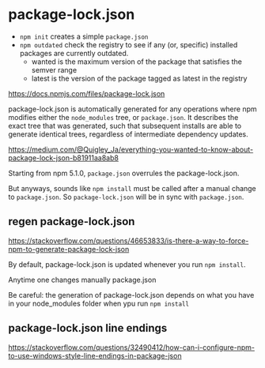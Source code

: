 # package-lock.json

- `npm init` creates a simple `package.json`
- `npm outdated` check the registry to see if any (or, specific) installed packages are currently outdated.
  - wanted is the maximum version of the package that satisfies the semver range 
  - latest is the version of the package tagged as latest in the registry

https://docs.npmjs.com/files/package-lock.json

package-lock.json is automatically generated for any operations where npm modifies either the `node_modules` tree, or `package.json`.
It describes the exact tree that was generated, such that subsequent installs are able to generate identical trees, regardless of intermediate dependency updates.

https://medium.com/@Quigley_Ja/everything-you-wanted-to-know-about-package-lock-json-b81911aa8ab8

Starting from npm 5.1.0, `package.json` overrules the package-lock.json.

But anyways, sounds like `npm install` must be called after a manual change to `package.json`. So `package-lock.json` will be in sync with `package.json`.

## regen package-lock.json

https://stackoverflow.com/questions/46653833/is-there-a-way-to-force-npm-to-generate-package-lock-json

By default, package-lock.json is updated whenever you run `npm install`.

Anytime one changes manually package.json

Be careful: the generation of package-lock.json depends on what you have in your node_modules folder when ypu run `npm install`

## package-lock.json line endings 

https://stackoverflow.com/questions/32490412/how-can-i-configure-npm-to-use-windows-style-line-endings-in-package-json


